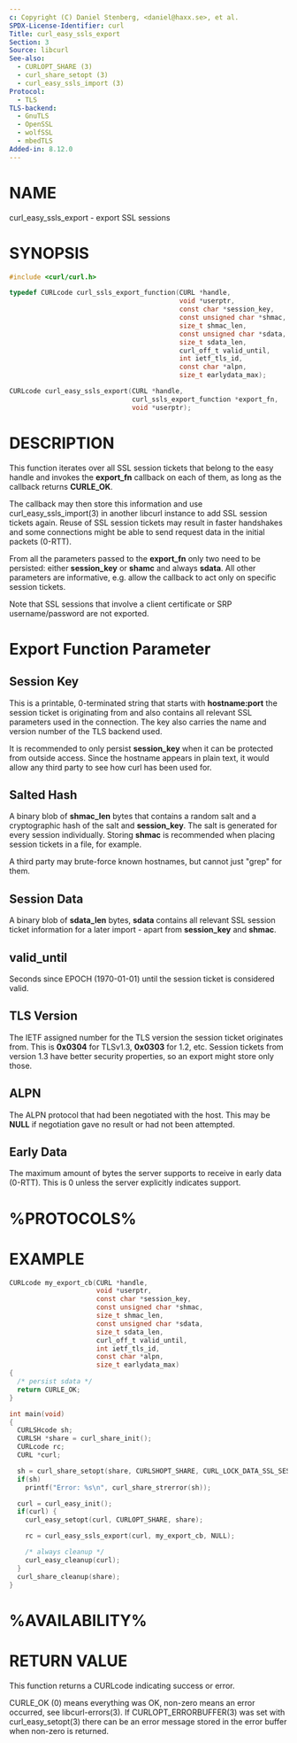 ```yaml
---
c: Copyright (C) Daniel Stenberg, <daniel@haxx.se>, et al.
SPDX-License-Identifier: curl
Title: curl_easy_ssls_export
Section: 3
Source: libcurl
See-also:
  - CURLOPT_SHARE (3)
  - curl_share_setopt (3)
  - curl_easy_ssls_import (3)
Protocol:
  - TLS
TLS-backend:
  - GnuTLS
  - OpenSSL
  - wolfSSL
  - mbedTLS
Added-in: 8.12.0
---
```


# NAME

curl_easy_ssls_export - export SSL sessions

# SYNOPSIS

~~~c
#include <curl/curl.h>

typedef CURLcode curl_ssls_export_function(CURL *handle,
                                           void *userptr,
                                           const char *session_key,
                                           const unsigned char *shmac,
                                           size_t shmac_len,
                                           const unsigned char *sdata,
                                           size_t sdata_len,
                                           curl_off_t valid_until,
                                           int ietf_tls_id,
                                           const char *alpn,
                                           size_t earlydata_max);

CURLcode curl_easy_ssls_export(CURL *handle,
                               curl_ssls_export_function *export_fn,
                               void *userptr);
~~~

# DESCRIPTION

This function iterates over all SSL session tickets that belong to the
easy handle and invokes the **export_fn** callback on each of them, as
long as the callback returns **CURLE_OK**.

The callback may then store this information and use curl_easy_ssls_import(3)
in another libcurl instance to add SSL session tickets again. Reuse of
SSL session tickets may result in faster handshakes and some connections
might be able to send request data in the initial packets (0-RTT).

From all the parameters passed to the **export_fn** only two need to be
persisted: either **session_key** or **shamc** and always **sdata**. All
other parameters are informative, e.g. allow the callback to act only
on specific session tickets.

Note that SSL sessions that involve a client certificate or SRP
username/password are not exported.

# Export Function Parameter

## Session Key

This is a printable, 0-terminated string that starts with **hostname:port**
the session ticket is originating from and also contains all relevant
SSL parameters used in the connection. The key also carries the name
and version number of the TLS backend used.

It is recommended to only persist **session_key** when it can be protected
from outside access. Since the hostname appears in plain text, it would
allow any third party to see how curl has been used for.

## Salted Hash

A binary blob of **shmac_len** bytes that contains a random salt and
a cryptographic hash of the salt and **session_key**. The salt is generated
for every session individually. Storing **shmac** is recommended when
placing session tickets in a file, for example.

A third party may brute-force known hostnames, but cannot just "grep" for
them.

## Session Data

A binary blob of **sdata_len** bytes, **sdata** contains all relevant
SSL session ticket information for a later import - apart from **session_key**
and **shmac**.

## valid_until

Seconds since EPOCH (1970-01-01) until the session ticket is considered
valid.

## TLS Version

The IETF assigned number for the TLS version the session ticket originates
from. This is **0x0304** for TLSv1.3, **0x0303** for 1.2, etc. Session
tickets from version 1.3 have better security properties, so an export
might store only those.

## ALPN

The ALPN protocol that had been negotiated with the host. This may be
**NULL** if negotiation gave no result or had not been attempted.

## Early Data

The maximum amount of bytes the server supports to receive in early data
(0-RTT). This is 0 unless the server explicitly indicates support.

# %PROTOCOLS%

# EXAMPLE

~~~c
CURLcode my_export_cb(CURL *handle,
                      void *userptr,
                      const char *session_key,
                      const unsigned char *shmac,
                      size_t shmac_len,
                      const unsigned char *sdata,
                      size_t sdata_len,
                      curl_off_t valid_until,
                      int ietf_tls_id,
                      const char *alpn,
                      size_t earlydata_max)
{
  /* persist sdata */
  return CURLE_OK;
}

int main(void)
{
  CURLSHcode sh;
  CURLSH *share = curl_share_init();
  CURLcode rc;
  CURL *curl;

  sh = curl_share_setopt(share, CURLSHOPT_SHARE, CURL_LOCK_DATA_SSL_SESSION);
  if(sh)
    printf("Error: %s\n", curl_share_strerror(sh));

  curl = curl_easy_init();
  if(curl) {
    curl_easy_setopt(curl, CURLOPT_SHARE, share);

    rc = curl_easy_ssls_export(curl, my_export_cb, NULL);

    /* always cleanup */
    curl_easy_cleanup(curl);
  }
  curl_share_cleanup(share);
}
~~~

# %AVAILABILITY%

# RETURN VALUE

This function returns a CURLcode indicating success or error.

CURLE_OK (0) means everything was OK, non-zero means an error occurred, see
libcurl-errors(3). If CURLOPT_ERRORBUFFER(3) was set with curl_easy_setopt(3)
there can be an error message stored in the error buffer when non-zero is
returned.
